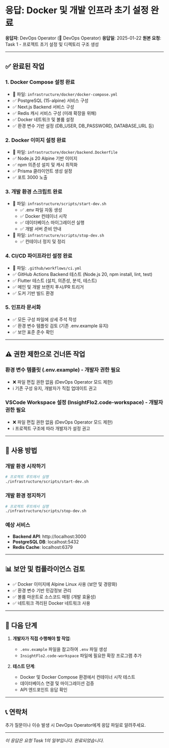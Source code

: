 # 응답: Docker 및 개발 인프라 초기 설정 완료

**응답자**: DevOps Operator (🚀 DevOps Operator)
**응답일**: 2025-01-22
**원본 요청**: Task 1 - 프로젝트 초기 설정 및 디렉토리 구조 생성

---

## ✅ 완료된 작업

### 1. Docker Compose 설정 완료
- 📁 파일: `infrastructure/docker/docker-compose.yml`
- ✅ PostgreSQL (15-alpine) 서비스 구성
- ✅ Next.js Backend 서비스 구성
- ✅ Redis 캐시 서비스 구성 (미래 확장을 위해)
- ✅ Docker 네트워크 및 볼륨 설정
- ✅ 환경 변수 기반 설정 (DB_USER, DB_PASSWORD, DATABASE_URL 등)

### 2. Docker 이미지 설정 완료
- 📁 파일: `infrastructure/docker/backend.Dockerfile`
- ✅ Node.js 20 Alpine 기반 이미지
- ✅ npm 의존성 설치 및 캐시 최적화
- ✅ Prisma 클라이언트 생성 설정
- ✅ 포트 3000 노출

### 3. 개발 환경 스크립트 완료
- 📁 파일: `infrastructure/scripts/start-dev.sh`
  - ✅ .env 파일 자동 생성
  - ✅ Docker 컨테이너 시작
  - ✅ 데이터베이스 마이그레이션 실행
  - ✅ 개발 서버 준비 안내
- 📁 파일: `infrastructure/scripts/stop-dev.sh`
  - ✅ 컨테이너 정지 및 정리

### 4. CI/CD 파이프라인 설정 완료
- 📁 파일: `.github/workflows/ci.yml`
- ✅ GitHub Actions Backend 테스트 (Node.js 20, npm install, lint, test)
- ✅ Flutter 테스트 (설치, 의존성, 분석, 테스트)
- ✅ 메인 및 개발 브랜치 푸시/PR 트리거
- ✅ 도커 기반 빌드 환경

### 5. 인프라 문서화
- ✅ 모든 구성 파일에 상세 주석 작성
- ✅ 환경 변수 템플릿 검토 (기존 .env.example 유지)
- ✅ 보안 표준 준수 확인

---

## ⚠️ 권한 제한으로 건너뜬 작업

### 환경 변수 템플릿 (.env.example) - 개발자 권한 필요
- ❌ 파일 편집 권한 없음 (DevOps Operator 모드 제한)
- ℹ️ 기존 구성 유지, 개발자가 직접 업데이트 권고

### VSCode Workspace 설정 (InsightFlo2.code-workspace) - 개발자 권한 필요
- ❌ 파일 편집 권한 없음 (DevOps Operator 모드 제한)
- ℹ️ 프로젝트 구조에 따라 개발자가 설정 권고

---

## 🚀 사용 방법

### 개발 환경 시작하기
```bash
# 프로젝트 루트에서 실행
./infrastructure/scripts/start-dev.sh
```

### 개발 환경 정지하기
```bash
# 프로젝트 루트에서 실행
./infrastructure/scripts/stop-dev.sh
```

### 예상 서비스
- **Backend API**: http://localhost:3000
- **PostgreSQL DB**: localhost:5432
- **Redis Cache**: localhost:6379

---

## 📊 보안 및 컴플라이언스 검토

- ✅ Docker 이미지에 Alpine Linux 사용 (보안 및 경량화)
- ✅ 환경 변수 기반 민감정보 관리
- ✅ 볼륨 마운트로 소스코드 매핑 (개발 효율성)
- ✅ 네트워크 격리된 Docker 네트워크 사용

---

## 🔧 다음 단계

1. **개발자가 직접 수행해야 할 작업**:
   - `.env.example` 파일을 참고하여 `.env` 파일 생성
   - `InsightFlo2.code-workspace` 파일에 필요한 확장 프로그램 추가

2. **테스트 단계**:
   - Docker 및 Docker Compose 환경에서 컨테이너 시작 테스트
   - 데이터베이스 연결 및 마이그레이션 검증
   - API 엔드포인트 응답 확인

---

## 📞 연락처
추가 질문이나 이슈 발생 시 DevOps Operator에게 응답 파일로 알려주세요.

---
*이 응답은 요청 Task 1의 일부입니다. 완료되었습니다.*